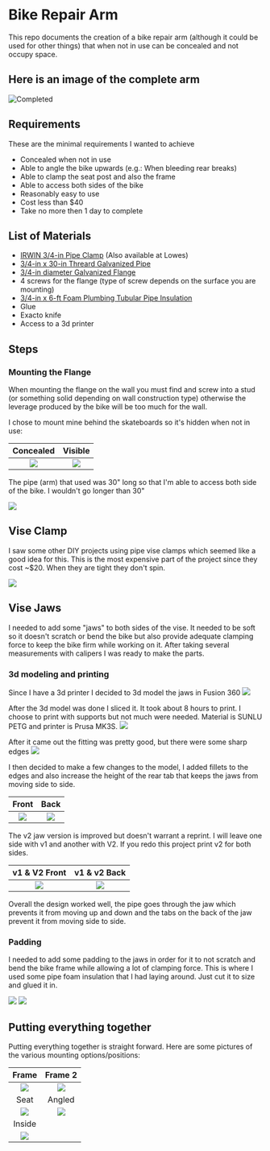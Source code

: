 # Bike Repair Arm

This repo documents the creation of a bike repair arm (although it could be used for other things) that when not in use can be concealed and not occupy space.

## Here is an image of the complete arm

![Completed](images/seat-post.jpg)


## Requirements

These are the minimal requirements I wanted to achieve

 - Concealed when not in use
 - Able to angle the bike upwards (e.g.: When bleeding rear breaks)
 - Able to clamp the seat post and also the frame
 - Able to access both sides of the bike
 - Reasonably easy to use 
 - Cost less than $40
 - Take no more then 1 day to complete
 
 
 ## List of Materials
 
 - [IRWIN 3/4-in Pipe Clamp](https://www.amazon.com/IRWIN-QUICK-GRIP-Pipe-Clamp-224134/dp/B0000CCXVO) (Also available at Lowes)
 - [3/4-in x 30-in Threard Galvanized Pipe](https://www.lowes.com/pd/Southland-Pipe-3-4-in-x-30-in-150-PSI-Threaded-Galvanized-Pipe/3357876)
 - [3/4-in diameter Galvanized Flange](https://www.lowes.com/pd/Mueller-Proline-3-4-in-dia-Galvanized-Floor-Flange-Fittings/4330094)
 - 4 screws for the flange (type of screw depends on the surface you are mounting)
 - [3/4-in x 6-ft Foam Plumbing Tubular Pipe Insulation](https://www.lowes.com/pd/Frost-King-3-4-in-x-6-ft-Foam-Plumbing-Tubular-Pipe-Insulation/1060005)
 - Glue
 - Exacto knife
 - Access to a 3d printer
 
 ## Steps
 
 ### Mounting the Flange
 
 When mounting the flange on the wall you must find and screw into a stud (or something solid depending on wall construction type) otherwise the leverage produced by the bike will be too much for the wall.
 
 I chose to mount mine behind the skateboards so it's hidden when not in use:
 
 
 Concealed             |  Visible
:-------------------------:|:-------------------------:
 ![](images/concealed-flange.jpg)  |  ![](images/flange.jpg)
 
 
 The pipe (arm) that used was 30" long so that I'm able to access both side of the bike. I wouldn't go longer than 30"
 
 ![](images/arm.jpg)
 
 ## Vise Clamp
 
 I saw some other DIY projects using pipe vise clamps which seemed like a good idea for this. This is the most expensive part of the project since they cost ~$20. When they are tight they don't spin.
 
 ![](images/vise-clamp.jpg)
 
 ## Vise Jaws
 
 I needed to add some "jaws" to both sides of the vise. It needed to be soft so it doesn't scratch or bend the bike but also provide adequate clamping force to keep the bike firm while working on it. After taking several measurements with calipers I was ready to make the parts.
 
 ### 3d modeling and printing
 
 Since I have a 3d printer I decided to 3d model the jaws in Fusion 360
 ![](images/Sharp-edges.JPG)
 
 After the 3d model was done I sliced it. It took about 8 hours to print. I choose to print with supports but not much were needed. Material is SUNLU PETG and printer is Prusa MK3S.
 ![](images/slicer.JPG)
 
 After it came out the fitting was pretty good, but there were some sharp edges
 ![](images/fitting.jpg)
 
 I then decided to make a few changes to the model, I added fillets to the edges and also increase the height of the rear tab that keeps the jaws from moving side to side.
 
  Front             |  Back
:-------------------------:|:-------------------------:
 ![](images/Fillet1.JPG)  |  ![](images/fillet2.JPG)
 
 The v2 jaw version is improved but doesn't warrant a reprint. I will leave one side with v1 and another with V2. If you redo this project print v2 for both sides.
 
  v1 & V2 Front             |  v1 & v2 Back
:-------------------------:|:-------------------------:
 ![](images/v1-v2-1.jpg)  |  ![](images/v1-v2-2.jpg)

 
 Overall the design worked well, the pipe goes through the jaw which prevents it from moving up and down and the tabs on the back of the jaw prevent it from moving side to side.
 
 ### Padding
 
 I needed to add some padding to the jaws in order for it to not scratch and bend the bike frame while allowing a lot of clamping force. This is where I used some pipe foam insulation that I had laying around. Just cut it to size and glued it in.
 
 ![](images/padding.jpg)
 ![](images/padded.jpg)
 
 ## Putting everything together
 
 Putting everything together is straight forward. Here are some pictures of the various mounting options/positions:
 
  Frame             |  Frame 2
:-------------------------:|:-------------------------:
 ![](images/standard-1.jpg)  |  ![](images/standard2.jpg)
Seat | Angled
![](images/seat-post.jpg)  |  ![](images/angled.jpg)
Inside |
![](images/inside-space.jpg) |
